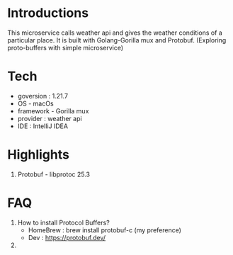 # Introductions
This microservice calls weather api and gives the weather conditions of a particular place.
It is built with Golang-Gorilla mux and Protobuf.
(Exploring proto-buffers with simple microservice)

# Tech
* goversion : 1.21.7
* OS - macOs
* framework - Gorilla mux
* provider : weather api
* IDE : IntelliJ IDEA

# Highlights
1. Protobuf - libprotoc 25.3

# FAQ
1. How to install Protocol Buffers? 
    * HomeBrew : brew install protobuf-c (my preference)
    * Dev : https://protobuf.dev/
2. 